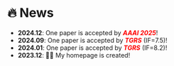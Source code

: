 # 🔥 News

- **2024.12**: One paper is accepted by <span style="color: red; font-style: italic; font-weight: bold;">AAAI 2025</span>!
- **2024.09**: One paper is accepted by <span style="color: red; font-style: italic; font-weight: bold;">TGRS</span> (IF=7.5)!
- **2024.01**: One paper is accepted by <span style="color: red; font-style: italic; font-weight: bold;">TGRS</span> (IF=8.2)!
- **2023.12**:  🎉🎉 My homepage is created!
